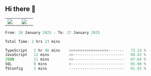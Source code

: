 ## Hi there 👋

<p align="center">
  <table align="center">
  <tr border="none">
  <td width="35%" align="center">
    <img  align="center"  src="http://github-profile-summary-cards.vercel.app/api/cards/stats?username=ricepunk&theme=github_dark" />
  </td>
    
  <td width="65%" align="center">
    <img  align="center"  src="http://github-profile-summary-cards.vercel.app/api/cards/profile-details?username=ricepunk&theme=github_dark" />
  </td>
  </tr>
  </table>
</p>

<!--START_SECTION:waka-->

```typescript
From: 20 January 2025 - To: 27 January 2025

Total Time: 2 hrs 23 mins

TypeScript   1 hr 46 mins    >>>>>>>>>>>>>>>>>>-------   73.14 %
JavaScript   12 mins         >>-----------------------   08.43 %
JSON         11 mins         >>-----------------------   07.84 %
SQL          8 mins          >------------------------   05.90 %
TSConfig     2 mins          -------------------------   01.92 %
```

<!--END_SECTION:waka-->
